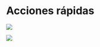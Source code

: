 # Acciones rápidas

[![](https://img.shields.io/badge/Crear_Ticket-Presupuesto-blueviolet?style=for-the-badge)](https://github.com/Tilation/wedfrgthyj/issues/new?assignees=&labels=presupuesto&template=bug.yaml&title=Presupuesto%3A+)

[![](https://img.shields.io/badge/Crear_Ticket-Desarrollo-green?style=for-the-badge)](https://github.com/Tilation/wedfrgthyj/issues/new?assignees=&labels=desarrollo&template=desarrollo.yaml&title=Desarrollo%3A+)
